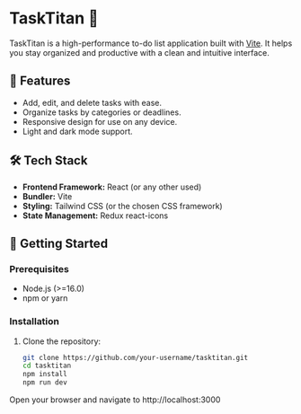 # TaskTitan 📝

TaskTitan is a high-performance to-do list application built with [Vite](https://vitejs.dev/). It helps you stay organized and productive with a clean and intuitive interface.

## 🚀 Features

- Add, edit, and delete tasks with ease.
- Organize tasks by categories or deadlines.
- Responsive design for use on any device.
- Light and dark mode support.

## 🛠️ Tech Stack

- **Frontend Framework:** React (or any other used)
- **Bundler:** Vite
- **Styling:** Tailwind CSS (or the chosen CSS framework)
- **State Management:**  Redux react-icons



## 🚀 Getting Started

### Prerequisites
- Node.js (>=16.0)
- npm or yarn

### Installation

1. Clone the repository:
   ```bash
   git clone https://github.com/your-username/tasktitan.git
   cd tasktitan
   npm install
   npm run dev
Open your browser and navigate to http://localhost:3000
